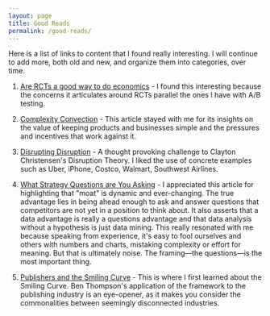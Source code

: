 ```yaml
---
layout: page
title: Good Reads
permalink: /good-reads/
---
```



Here is a list of links to content that I found really interesting. I will continue to add more, both old and new, and organize them into categories, over time.

1. [Are RCTs a good way to do economics](https://someunpleasant.substack.com/p/real-chaos-today?utm_source=post-email-title&publication_id=261003&post_id=59956889&utm_campaign=email-post-title&isFreemail=true&r=9hzj0&triedRedirect=true&utm_medium=email) - I found this interesting because the concerns it articulates around RCTs parallel the ones I have with A/B testing.

2. [Complexity Convection](https://every.to/divinations/complexity-convection-765851) - This article stayed with me for its insights on the value of keeping products and businesses simple and the pressures and incentives that work against it.

3. [Disrupting Disruption](https://every.to/divinations/disrupting-disruption-734208) - A thought provoking challenge to Clayton Christensen's Disruption Theory. I liked the use of concrete examples such as Uber, iPhone, Costco, Walmart, Southwest Airlines.

4. [What Strategy Questions are You Asking](https://rogermartin.medium.com/what-strategy-questions-are-you-asking-587d32239a48) - I appreciated this article for highlighting that "moat" is dynamic and ever-changing. The true advantage lies in being ahead enough to ask and answer questions that competitors are not yet in a position to think about. It also asserts that a data advantage is really a questions advantage and that data analysis without a hypothesis is just data mining. This really resonated with me because speaking from experience, it's easy to fool ourselves and others with numbers and charts, mistaking complexity or effort for meaning. But that is ultimately noise. The framing—the questions—is the most important thing.

5. [Publishers and the Smiling Curve](https://stratechery.com/2014/publishers-smiling-curve/) - This is where I first learned about the Smiling Curve. Ben Thompson's application of the framework to the publishing industry is an eye-opener, as it makes you consider the commonalities between seemingly disconnected industries.